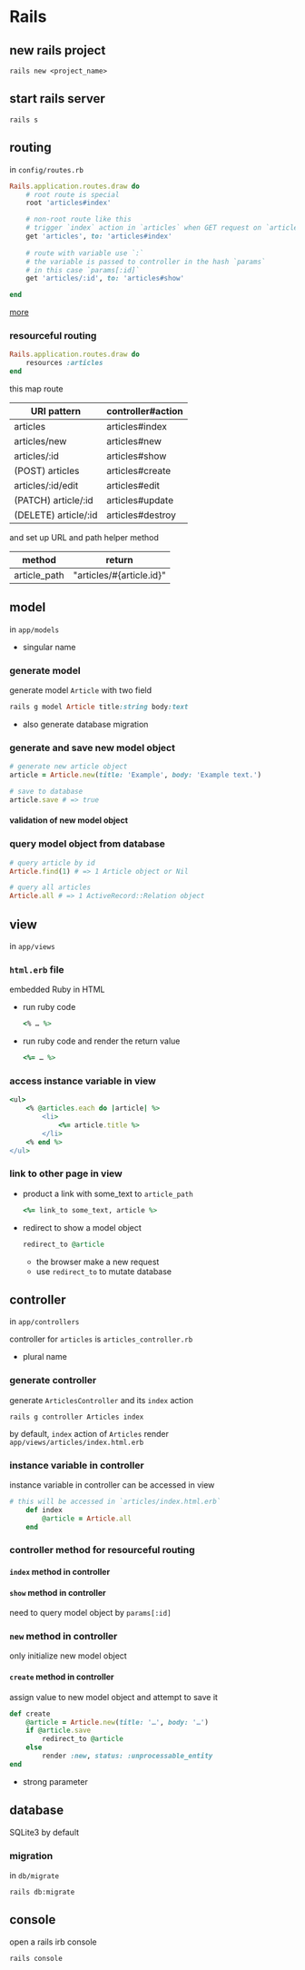 # Rails

## new rails project

```shell
rails new <project_name>
```

## start rails server

```shell
rails s
```

## routing

in `config/routes.rb`

```ruby
Rails.application.routes.draw do
    # root route is special
    root 'articles#index'

    # non-root route like this
    # trigger `index` action in `articles` when GET request on `articles`
    get 'articles', to: 'articles#index'
    
    # route with variable use `:`
    # the variable is passed to controller in the hash `params`
    # in this case `params[:id]`
    get 'articles/:id', to: 'articles#show'

end
```

[more](https://guides.rubyonrails.org/routing.html)

### resourceful routing

```ruby
Rails.application.routes.draw do
    resources :articles
end
```

this map route

URI pattern|controller#action
-|-
articles|articles#index
articles/new|articles#new
articles/:id|articles#show
(POST) articles|articles#create
articles/:id/edit|articles#edit
(PATCH) article/:id|articles#update
(DELETE) article/:id|articles#destroy

and set up URL and path helper method

method|return
-|-
article_path|"articles/#{article.id}"

## model

in `app/models`

- singular name

### generate model

generate model `Article` with two field

```ruby
rails g model Article title:string body:text
```

- also generate database migration

### generate and save new model object

```ruby
# generate new article object
article = Article.new(title: 'Example', body: 'Example text.')

# save to database
article.save # => true
```

#### validation of new model object

### query model object from database

```ruby
# query article by id
Article.find(1) # => 1 Article object or Nil

# query all articles
Article.all # => 1 ActiveRecord::Relation object
```

## view

in `app/views`

### `html.erb` file

embedded Ruby in HTML

- run ruby code

    ```ruby
    <% … %>
    ```

- run ruby code and render the return value

    ```ruby
    <%= … %>
    ```

### access instance variable in view

```ruby
<ul>
    <% @articles.each do |article| %>
        <li>
            <%= article.title %>
        </li>
    <% end %>
</ul>
```

### link to other page in view

- product a link with some_text to `article_path`

    ```ruby
    <%= link_to some_text, article %>
    ```

- redirect to show a model object

    ```ruby
    redirect_to @article
    ```

    - the browser make a new request
    - use `redirect_to` to mutate database

## controller

in `app/controllers`

controller for `articles` is `articles_controller.rb`

- plural name

### generate controller

generate `ArticlesController` and its `index` action

```shell
rails g controller Articles index
```

by default,
`index` action of `Articles` render `app/views/articles/index.html.erb`

### instance variable in controller

instance variable in controller can be accessed in view

```ruby
# this will be accessed in `articles/index.html.erb`
    def index
        @article = Article.all
    end
```

### controller method for resourceful routing

#### `index` method in controller

#### `show` method in controller

need to query model object by `params[:id]`

### `new` method in controller

only initialize new model object

#### `create` method in controller

assign value to new model object and attempt to save it

```ruby
def create
    @article = Article.new(title: '…', body: '…')
    if @article.save
        redirect_to @article
    else
        render :new, status: :unprocessable_entity
end
```

- strong parameter

## database

SQLite3 by default

### migration

in `db/migrate`

```shell
rails db:migrate
```

## console

open a rails irb console

```shell
rails console
```
